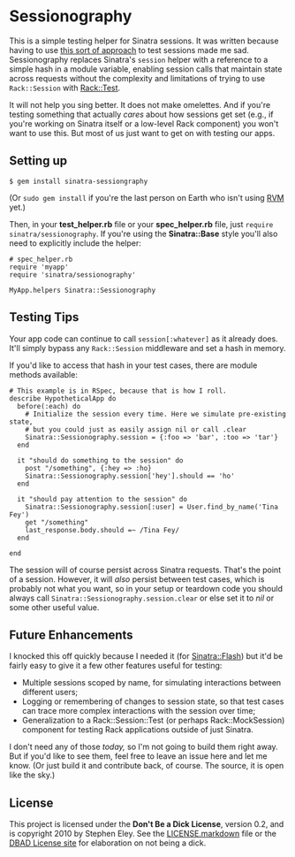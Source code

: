 Sessionography
==============

This is a simple testing helper for Sinatra sessions. It was written because
having to use [this sort of approach][1] to test sessions made me sad.
Sessionography replaces Sinatra's `session` helper with a reference to a
simple hash in a module variable, enabling session calls that maintain state
across requests without the complexity and limitations of trying to use
`Rack::Session` with [Rack::Test][2].

It will not help you sing better. It does not make omelettes. And if you're
testing something that actually _cares_ about how sessions get set (e.g., if
you're working on Sinatra itself or a low-level Rack component) you won't want
to use this. But most of us just want to get on with testing our apps.

Setting up
----------
    $ gem install sinatra-sessiongraphy

(Or `sudo gem install` if you're the last person on Earth who isn't using [RVM][3] yet.)

Then, in your **test\_helper.rb** file or your **spec\_helper.rb** file, just `require sinatra/sessionography`.  If you're using the **Sinatra::Base** style you'll also need to explicitly include the helper:

    # spec_helper.rb
    require 'myapp'
    require 'sinatra/sessionography'
    
    MyApp.helpers Sinatra::Sessionography

    
Testing Tips
------------
Your app code can continue to call `session[:whatever]` as it already does.  It'll simply bypass any `Rack::Session` middleware and set a hash in memory.  

If you'd like to access that hash in your test cases, there are module methods available: 

    # This example is in RSpec, because that is how I roll.
    describe HypotheticalApp do
      before(:each) do
        # Initialize the session every time. Here we simulate pre-existing state,
        # but you could just as easily assign nil or call .clear
        Sinatra::Sessionography.session = {:foo => 'bar', :too => 'tar'}
      end
      
      it "should do something to the session" do
        post "/something", {:hey => :ho}
        Sinatra::Sessionography.session['hey'].should == 'ho'
      end
      
      it "should pay attention to the session" do
        Sinatra::Sessionography.session[:user] = User.find_by_name('Tina Fey')
        get "/something"
        last_response.body.should =~ /Tina Fey/
      end
      
    end

The session will of course persist across Sinatra requests.  That's the point of a session.  However, it will _also_ persist between test cases, which is probably not what you want, so in your setup or teardown code you should always call `Sinatra::Sessionography.session.clear` or else set it to _nil_ or some other useful value.

Future Enhancements
-------------------
I knocked this off quickly because I needed it (for [Sinatra::Flash][4]) but it'd be fairly easy to give it a few other features useful for testing:

* Multiple sessions scoped by name, for simulating interactions between different users;
* Logging or remembering of changes to session state, so that test cases can trace more complex interactions with the session over time;
* Generalization to a Rack::Session::Test (or perhaps Rack::MockSession) component for testing Rack applications outside of just Sinatra.

I don't need any of those _today,_ so I'm not going to build them right away.  But if you'd like to see them, feel free to leave an issue here and let me know.  (Or just build it and contribute back, of course.  The source, it is open like the sky.)


License
-------
This project is licensed under the **Don't Be a Dick License**, version 0.2, and is copyright 2010 by Stephen Eley. See the [LICENSE.markdown][5] file or the [DBAD License site][6] for elaboration on not being a dick.

[1]:http://groups.google.com/group/sinatrarb/msg/338ece48db7963cf
[2]:http://github.com/brynary/rack-test
[3]:http://rvm.beginrescueend.com
[4]:http://github.com/SFEley/sinatra-flash
[5]: http://github.com/SFEley/sinatra-sessionography/blob/master/LICENSE.markdown
[6]: http://dbad-license.org
